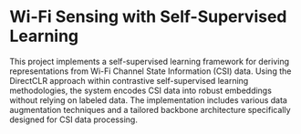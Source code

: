# Wi-Fi Sensing with Self-Supervised Learning

This project implements a self-supervised learning framework for deriving representations from Wi-Fi Channel State Information (CSI) data. Using the DirectCLR approach within contrastive self-supervised learning methodologies, the system encodes CSI data into robust embeddings without relying on labeled data. The implementation includes various data augmentation techniques and a tailored backbone architecture specifically designed for CSI data processing.

